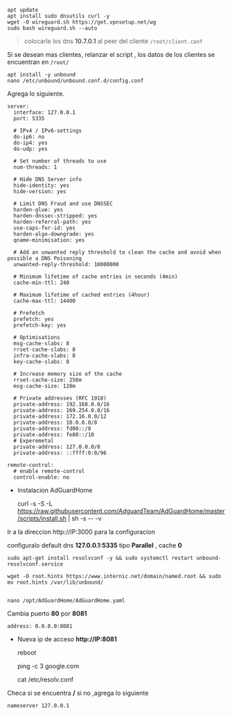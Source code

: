     apt update
    apt install sudo dnsutils curl -y
    wget -O wireguard.sh https://get.vpnsetup.net/wg
    sudo bash wireguard.sh --auto

> colocarle los dns **10.7.0.1** al peer del cliente `/root/client.conf`

 Si se desean mas clientes, relanzar el script , los datos de los
              clientes se encuentran en  `/root/`

    apt install -y unbound
    nano /etc/unbound/unbound.conf.d/config.conf

Agrega lo siguiente.

    server:
      interface: 127.0.0.1
      port: 5335
    
      # IPv4 / IPv6-settings
      do-ip6: no
      do-ip4: yes
      do-udp: yes
    
      # Set number of threads to use
      num-threads: 1
    
      # Hide DNS Server info
      hide-identity: yes
      hide-version: yes
    
      # Limit DNS Fraud and use DNSSEC
      harden-glue: yes
      harden-dnssec-stripped: yes
      harden-referral-path: yes
      use-caps-for-id: yes
      harden-algo-downgrade: yes
      qname-minimisation: yes
    
      # Add an unwanted reply threshold to clean the cache and avoid when possible a DNS Poisoning
      unwanted-reply-threshold: 10000000
    
      # Minimum lifetime of cache entries in seconds (4min)
      cache-min-ttl: 240
    
      # Maximum lifetime of cached entries (4hour)
      cache-max-ttl: 14400
    
      # Prefetch
      prefetch: yes
      prefetch-key: yes
    
      # Optimisations
      msg-cache-slabs: 8
      rrset-cache-slabs: 8
      infra-cache-slabs: 8
      key-cache-slabs: 8
    
      # Increase memory size of the cache
      rrset-cache-size: 256m
      msg-cache-size: 128m
    
      # Private addresses (RFC 1918)
      private-address: 192.168.0.0/16
      private-address: 169.254.0.0/16
      private-address: 172.16.0.0/12
      private-address: 10.0.0.0/8
      private-address: fd00::/8
      private-address: fe80::/10
      # Experemetal
      private-address: 127.0.0.0/8
      private-address: ::ffff:0:0/96
    
    remote-control:
      # enable remote-control
      control-enable: no

- Instalacion AdGuardHome

    curl -s -S -L https://raw.githubusercontent.com/AdguardTeam/AdGuardHome/master/scripts/install.sh | sh -s -- -v

Ir a la direccion http://IP:3000 para la configuracion

configuralo default dns **127.0.0.1:5335** tipo **Parallel** , cache **0**

    sudo apt-get install resolvconf -y && sudo systemctl restart unbound-resolvconf.service

    wget -O root.hints https://www.internic.net/domain/named.root && sudo mv root.hints /var/lib/unbound/


    nano /opt/AdGuardHome/AdGuardHome.yaml


Cambia puerto **80** por **8081**

    address: 0.0.0.0:8081


- Nueva ip de acceso **http://IP:8081**

    reboot

    ping -c 3 google.com

    cat /etc/resolv.conf

Checa si se encuentra **/** si no ,agrega lo siguiente

    nameserver 127.0.0.1



